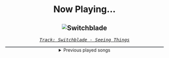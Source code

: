 <div align="center"> 
<h1>Now Playing...</h1>

![Switchblade](https://i.scdn.co/image/ab67616d00001e023f4aa169ea84e3f86d05f83e)
--
_<samp><a href="https://open.spotify.com/track/2XWitdTHchAFEK0pi7nZc3">Track: Switchblade - Seeing Things</a></samp>_

<div style="border: 1px #4B5054 solid"></div>
<details>
  <summary>
    Previous played songs
  </summary>
  <table>
    <thead>
      <tr>
        <th>
          Artist
        </th>
        <th>
          Song
        </th>
        <th>
          Link
        </th>
      </tr>
    </thead>
    <tbody>
      <tr><td>Seeing Things</td><td>Switchblade</td><td><a href="https://open.spotify.com/track/2XWitdTHchAFEK0pi7nZc3">https://open.spotify.com/track/2XWitdTHchAFEK0pi7nZc3</a></td></tr><tr><td>Seeing Things</td><td>Switchblade</td><td><a href="https://open.spotify.com/track/2XWitdTHchAFEK0pi7nZc3">https://open.spotify.com/track/2XWitdTHchAFEK0pi7nZc3</a></td></tr><tr><td>Seeing Things</td><td>Switchblade</td><td><a href="https://open.spotify.com/track/2XWitdTHchAFEK0pi7nZc3">https://open.spotify.com/track/2XWitdTHchAFEK0pi7nZc3</a></td></tr><tr><td>Seeing Things</td><td>Switchblade</td><td><a href="https://open.spotify.com/track/2XWitdTHchAFEK0pi7nZc3">https://open.spotify.com/track/2XWitdTHchAFEK0pi7nZc3</a></td></tr><tr><td>Sleep Theory</td><td>Numb</td><td><a href="https://open.spotify.com/track/5xGf4U5eqiGZ0S5FpeGvaF">https://open.spotify.com/track/5xGf4U5eqiGZ0S5FpeGvaF</a></td></tr><tr><td>Sleep Theory</td><td>Numb</td><td><a href="https://open.spotify.com/track/5xGf4U5eqiGZ0S5FpeGvaF">https://open.spotify.com/track/5xGf4U5eqiGZ0S5FpeGvaF</a></td></tr><tr><td>Sleep Theory</td><td>Numb</td><td><a href="https://open.spotify.com/track/5xGf4U5eqiGZ0S5FpeGvaF">https://open.spotify.com/track/5xGf4U5eqiGZ0S5FpeGvaF</a></td></tr><tr><td>Disturbed</td><td>Bad Man - Kordhell Remix</td><td><a href="https://open.spotify.com/track/3iebfHmYMs8dUcAC5qSQ8Y">https://open.spotify.com/track/3iebfHmYMs8dUcAC5qSQ8Y</a></td></tr><tr><td>Disturbed</td><td>Bad Man - Kordhell Remix</td><td><a href="https://open.spotify.com/track/3iebfHmYMs8dUcAC5qSQ8Y">https://open.spotify.com/track/3iebfHmYMs8dUcAC5qSQ8Y</a></td></tr><tr><td>Disturbed</td><td>Bad Man - Kordhell Remix</td><td><a href="https://open.spotify.com/track/3iebfHmYMs8dUcAC5qSQ8Y">https://open.spotify.com/track/3iebfHmYMs8dUcAC5qSQ8Y</a></td></tr><tr><td>Disturbed</td><td>Bad Man - Kordhell Remix</td><td><a href="https://open.spotify.com/track/3iebfHmYMs8dUcAC5qSQ8Y">https://open.spotify.com/track/3iebfHmYMs8dUcAC5qSQ8Y</a></td></tr><tr><td>Disturbed</td><td>Bad Man - Kordhell Remix</td><td><a href="https://open.spotify.com/track/3iebfHmYMs8dUcAC5qSQ8Y">https://open.spotify.com/track/3iebfHmYMs8dUcAC5qSQ8Y</a></td></tr><tr><td>Lø Spirit</td><td>Good Enough</td><td><a href="https://open.spotify.com/track/5jdO3mqM4kFFATE3CtrNG7">https://open.spotify.com/track/5jdO3mqM4kFFATE3CtrNG7</a></td></tr><tr><td>Annisokay</td><td>Calamity</td><td><a href="https://open.spotify.com/track/2BhO5MD5myhWXL82di1W8v">https://open.spotify.com/track/2BhO5MD5myhWXL82di1W8v</a></td></tr><tr><td>Motionless In White</td><td>Sign Of Life</td><td><a href="https://open.spotify.com/track/73QoCfWJJWbRYmm5nCH5Y2">https://open.spotify.com/track/73QoCfWJJWbRYmm5nCH5Y2</a></td></tr><tr><td>blessthefall</td><td>Wake The Dead</td><td><a href="https://open.spotify.com/track/7cLEpyYMAgQh3x0oX6scp3">https://open.spotify.com/track/7cLEpyYMAgQh3x0oX6scp3</a></td></tr><tr><td>Imminence</td><td>Desolation</td><td><a href="https://open.spotify.com/track/3ZD0qLiUdLVn1eWDfDhaq2">https://open.spotify.com/track/3ZD0qLiUdLVn1eWDfDhaq2</a></td></tr><tr><td>Versus Me</td><td>Terrified</td><td><a href="https://open.spotify.com/track/0wCT2ivXYnHssIDf2n3LV6">https://open.spotify.com/track/0wCT2ivXYnHssIDf2n3LV6</a></td></tr><tr><td>Concrete Castles</td><td>So Addicted</td><td><a href="https://open.spotify.com/track/72481BV5mKDaDStZ9cTaAR">https://open.spotify.com/track/72481BV5mKDaDStZ9cTaAR</a></td></tr><tr><td>Self Deception</td><td>Fight Fire With Gasoline</td><td><a href="https://open.spotify.com/track/78frUxVotRtpMrNMcyYtns">https://open.spotify.com/track/78frUxVotRtpMrNMcyYtns</a></td></tr>
    </tbody>
  </table>
</details>

</div>
